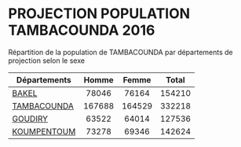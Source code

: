 # PROJECTION POPULATION TAMBACOUNDA 2016
	
Répartition de la population de TAMBACOUNDA par départements de projection selon le sexe
	
| Départements  | Homme | Femme | Total |
| --------- |:-----:|:-----:|:-----:|
| [BAKEL](BAKEL) | 78046 | 76164 | 154210 |
| [TAMBACOUNDA](TAMBACOUNDA) | 167688 | 164529 | 332218 |
| [GOUDIRY](GOUDIRY) | 63522 | 64014 | 127536 |
| [KOUMPENTOUM](KOUMPENTOUM) | 73278 | 69346 | 142624 |
